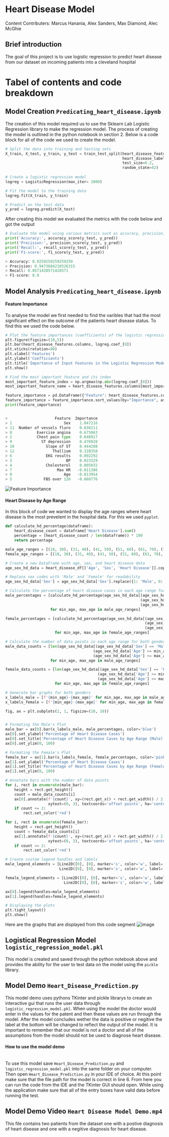 # Heart Disease Model
Content Contributers: Marcus Hanania, Alex Sanders, Max Diamond, Alec McGhie

## Brief introduction

The goal of this project is to use logistic regression to predict heart disease from our dataset on incoming patients into a cleveland hospital


# Tabel of contents and code breakdown

## Model Creation `Predicating_heart_disease.ipynb`
The creation of this model required us to use the Sklearn Lab Logistic Regression library to make the regression model. The process of creating the model is outlined in the python notebook in section 2. Below is a code block for all of the code we used to create the model.
```python
# Split the data into training and testing sets
X_train, X_test, y_train, y_test = train_test_split(heart_disease_features, 
                                                    heart_disease_labels, 
                                                    test_size=0.2, 
                                                    random_state=42)
                                                    
# Create a logistic regression model
logreg = LogisticRegression(max_iter= 1000)

# Fit the model to the training data
logreg.fit(X_train, y_train)

# Predict on the test data
y_pred = logreg.predict(X_test)
```

After creating this model we evaluated the metrics with the code below and got the output
```python
# Evaluate the model using various metrics such as accuracy, precision, recall, F1-score, etc.
print('Accuracy:', accuracy_score(y_test, y_pred))
print('Precision:', precision_score(y_test, y_pred))
print('Recall:', recall_score(y_test, y_pred))
print('F1-score:', f1_score(y_test, y_pred))

> Accuracy: 0.9259259259259259
> Precision: 0.9473684210526315
> Recall: 0.8571428571428571
> F1-score: 0.9
```

## Model Analysis `Predicating_heart_disease.ipynb`
#### Feature Importance
To analyse the model we first needed to find the varibles that had the most significant effect on the outcome of the patients heart disease status. To find this we used the code below.
```python
# Plot the feature importances (coefficients) of the logistic regression model
plt.figure(figsize=(10,5))
plt.bar(heart_disease_features.columns, logreg.coef_[0])
plt.xticks(rotation=90)
plt.xlabel('Features')
plt.ylabel('Coefficients')
plt.title('Importance of Input Features in the Logistic Regression Model')
plt.show()

# Find the most important feature and its index
most_important_feature_index = np.argmax(np.abs(logreg.coef_[0]))
most_important_feature_name = heart_disease_features.columns[most_important_feature_index]

feature_importance = pd.DataFrame({"Feature": heart_disease_features.columns, "Importance": logreg.coef_[0]})
feature_importance = feature_importance.sort_values(by="Importance", ascending=False)
print(feature_importance)


>                     Feature  Importance
> 1                       Sex    1.047216
> 11  Number of vessels fluro    0.836211
> 8           Exercise angina    0.675063
> 2           Chest pain type    0.646917
> 9             ST depression    0.476928
> 10              Slope of ST    0.444288
> 12                 Thallium    0.328358
> 6               EKG results    0.092292
> 3                        BP    0.023329
> 4               Cholesterol    0.005032
> 7                    Max HR   -0.011386
> 0                       Age   -0.013954
> 5              FBS over 120   -0.668776

```
![Feature Importance](https://user-images.githubusercontent.com/123593094/235363877-1bc29aaf-29c4-43a2-9f45-25fcd4050f1e.png)
#### Heart Disease by Age Range
In this block of code we wanted to display the age ranges where heart disease is the most prevelent in the hospital data. For this we used `pyplot`.
```python
def calculate_hd_percentage(dataframe):
    heart_disease_count = dataframe['Heart Disease'].sum()
    percentage = (heart_disease_count / len(dataframe)) * 100
    return percentage

male_age_ranges = [(18, 30), (31, 40), (41, 50), (51, 60), (61, 70), (71, 80)]
female_age_ranges = [(18, 30), (31, 40), (41, 50), (51, 60), (61, 70), (71, 80)]

# Create a new DataFrame with age, sex, and heart disease data
age_sex_hd_data = heart_disease_df[['Age', 'Sex', 'Heart Disease']].copy()

# Replace sex codes with 'Male' and 'Female' for readability
age_sex_hd_data['Sex'] = age_sex_hd_data['Sex'].replace({1: 'Male', 0: 'Female'})

# Calculate the percentage of heart disease cases in each age range for both genders
male_percentages = [calculate_hd_percentage(age_sex_hd_data[(age_sex_hd_data['Sex'] == 'Male') &
                                                            (age_sex_hd_data['Age'] >= min_age) &
                                                            (age_sex_hd_data['Age'] <= max_age)])
                    for min_age, max_age in male_age_ranges]

female_percentages = [calculate_hd_percentage(age_sex_hd_data[(age_sex_hd_data['Sex'] == 'Female') &
                                                              (age_sex_hd_data['Age'] >= min_age) &
                                                              (age_sex_hd_data['Age'] <= max_age)])
                      for min_age, max_age in female_age_ranges]

# Calculate the number of data points in each age range for both genders
male_data_counts = [len(age_sex_hd_data[(age_sex_hd_data['Sex'] == 'Male') &
                                       (age_sex_hd_data['Age'] >= min_age) &
                                       (age_sex_hd_data['Age'] <= max_age)])
                    for min_age, max_age in male_age_ranges]

female_data_counts = [len(age_sex_hd_data[(age_sex_hd_data['Sex'] == 'Female') &
                                         (age_sex_hd_data['Age'] >= min_age) &
                                         (age_sex_hd_data['Age'] <= max_age)])
                      for min_age, max_age in female_age_ranges]

# Generate bar graphs for both genders
x_labels_male = [f'{min_age}-{max_age}' for min_age, max_age in male_age_ranges]
x_labels_female = [f'{min_age}-{max_age}' for min_age, max_age in female_age_ranges]

fig, ax = plt.subplots(2, 1, figsize=(10, 10))


# Formating the Male's Plot
male_bar = ax[0].bar(x_labels_male, male_percentages, color='blue')
ax[0].set_ylabel('Percentage of Heart Disease Cases')
ax[0].set_title('Percentage of Heart Disease Cases by Age Range (Male)')
ax[0].set_ylim(0, 100)

# Formating the Female's Plot
female_bar = ax[1].bar(x_labels_female, female_percentages, color='pink')
ax[1].set_ylabel('Percentage of Heart Disease Cases')
ax[1].set_title('Percentage of Heart Disease Cases by Age Range (Female)')
ax[1].set_ylim(0, 100)

# Annotate bars with the number of data points
for i, rect in enumerate(male_bar):
    height = rect.get_height()
    count = male_data_counts[i]
    ax[0].annotate(f'{count}', xy=(rect.get_x() + rect.get_width() / 2, height),
                   xytext=(0, 3), textcoords='offset points', ha='center', va='bottom')
    if count <= 2:
        rect.set_color('red')

for i, rect in enumerate(female_bar):
    height = rect.get_height()
    count = female_data_counts[i]
    ax[1].annotate(f'{count}', xy=(rect.get_x() + rect.get_width() / 2, height),
                   xytext=(0, 3), textcoords='offset points', ha='center', va='bottom')
    if count <= 2:
        rect.set_color('red')

# Create custom legend handles and labels
male_legend_elements = [Line2D([0], [0], marker='s', color='w', label='Male', markerfacecolor='blue', markersize=10),
                        Line2D([0], [0], marker='s', color='w', label='Skewed Data (1-2)', markerfacecolor='red', markersize=10)]

female_legend_elements = [Line2D([0], [0], marker='s', color='w', label='Female', markerfacecolor='pink', markersize=10),
                          Line2D([0], [0], marker='s', color='w', label='Skewed Data (1-2)', markerfacecolor='red', markersize=10)]

ax[0].legend(handles=male_legend_elements)
ax[1].legend(handles=female_legend_elements)

# Displaying the plots
plt.tight_layout()
plt.show()
```
Here are the graphs that are displayed from this code segment 
![image](https://user-images.githubusercontent.com/123593094/235364308-b70dd21b-89cc-4a7e-b32b-62ae7248390d.png)




## Logistical Regression Model `logistic_regression_model.pkl`
This model is created and saved through the python notebook above and provides the ability for the user to test data on the model using the `pickle` library.

## Model Demo `Heart_Disease_Prediction.py`
This model demo uses pythons TKinter and pickle librarys to create an interactive gui that runs the user data through `logistic_regression_model.pkl`. When using the model the doctor would enter in the values for the patent and then these values are run through the model. After the model concludes wether the data is positive or negitive the label at the bottom will be changed to reflect the output of the model. It is important to remember that our model is not a doctor and all of the assumptions from the model should not be used to diagnose heart disease.
#### How to use the model demo
<br> To use this model save `Heart_Disease_Prediction.py` and `logistic_regression_model.pkl` into the same folder on your computer. Then open `Heart_Disease_Prediction.py` in your IDE of choice. At this point make sure that the file path for the model is correct in line 6. From here you can run the code from the IDE and the TKinter GUI should open. While using the application make sure that all of the entry boxes have valid data before running the test.
## Model Demo Video `Heart Disease Model Demo.mp4`
This file contains two patients from the dataset one with a postive diagnosis of heart disease and one with a negitive diagnosis for heart disease.
